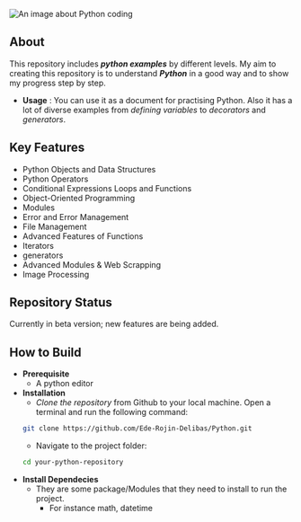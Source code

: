 ![An image about Python coding](https://f.hubspotusercontent10.net/hubfs/6448316/python-applications.jpg)

## About 
This repository includes ***python examples*** by different levels. My aim to creating this repository is to understand ***Python*** in a good way and to show my progress step by step.
- **Usage** : You can use it as a document for practising Python. Also it has a lot of diverse examples from  *defining variables* to *decorators* and *generators*.

 ## Key Features
 - Python Objects and Data Structures
 - Python Operators
 - Conditional Expressions Loops and Functions
 - Object-Oriented Programming
 - Modules
 - Error and Error Management
 - File Management
 - Advanced Features of Functions
 - Iterators
 - generators 
 - Advanced Modules & Web Scrapping
 - Image Processing
 ## Repository Status
 Currently in beta version; new features are being added.
 ## How to Build
 * **Prerequisite**
    * A python editor
* **Installation**
    * *Clone the repository* from Github to your local machine. Open a terminal and run the following command:
    ```bash
    git clone https://github.com/Ede-Rojin-Delibas/Python.git
    ```
    * Navigate to the project folder:
    ```bash 
    cd your-python-repository
    ```
* **Install Dependecies**
    * They are some package/Modules that they need to install to run the project.
        * For instance math, datetime
        


